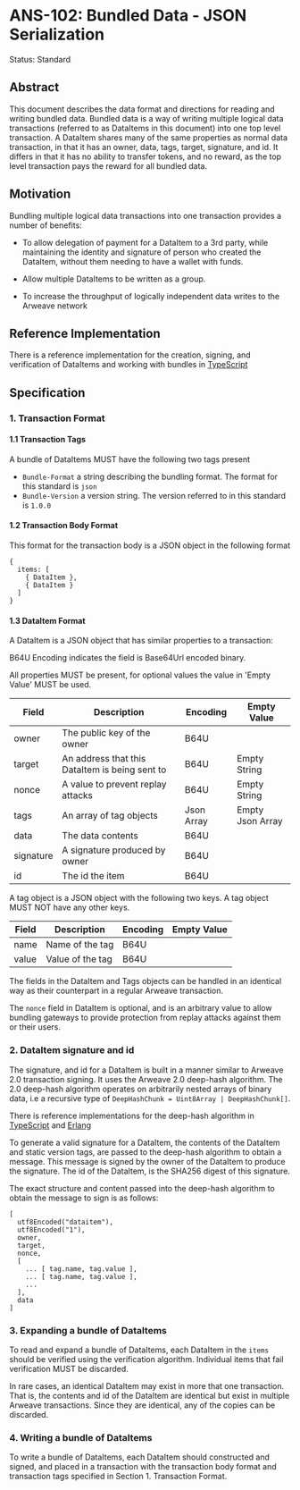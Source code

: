 # ANS-102: Bundled Data - JSON Serialization

Status: Standard

## Abstract

This document describes the data format and directions for reading and writing bundled data. Bundled data is a way of writing multiple logical data transactions (referred to as DataItems in this document) into one top level transaction. A DataItem shares many of the same properties as normal data transaction, in that it has an owner, data, tags, target, signature, and id. It differs in that it has no ability to transfer tokens, and no reward, as the top level transaction pays the reward for all bundled data.

## Motivation

Bundling multiple logical data transactions into one transaction provides a number of benefits:

- To allow delegation of payment for a DataItem to a 3rd party, while maintaining the identity and signature of person who created the DataItem, without them needing to have a wallet with funds.

- Allow multiple DataItems to be written as a group.

- To increase the throughput of logically independent data writes to the Arweave network

## Reference Implementation

There is a reference implementation for the creation, signing, and verification of DataItems and working with bundles in [TypeScript](https://github.com/ArweaveTeam/arweave-data)

## Specification

### 1. Transaction Format

#### 1.1 Transaction Tags

A bundle of DataItems MUST have the following two tags present

- `Bundle-Format` a string describing the bundling format. The format for this standard is `json`
- `Bundle-Version` a version string. The version referred to in this standard is `1.0.0`

#### 1.2 Transaction Body Format

This format for the transaction body is a JSON object in the following format

```
{
  items: [
    { DataItem },
    { DataItem }
  ]
}
```

#### 1.3 DataItem Format

A DataItem is a JSON object that has similar properties to a transaction:

B64U Encoding indicates the field is Base64Url encoded binary.

All properties MUST be present, for optional values the value in 'Empty Value' MUST be used.

|Field     |Description                                     | Encoding        | Empty Value      |
|---       |---                                             |---              |---               |
|owner     |The public key of the owner                     | B64U            |                  |
|target    |An address that this DataItem is being sent to  | B64U            | Empty String     |
|nonce     |A value to prevent replay attacks               | B64U            | Empty String     |
|tags      |An array of tag objects                         | Json Array      | Empty Json Array |
|data      |The data contents                               | B64U            |                  |
|signature |A signature produced by owner                   | B64U            |                  |
|id        |The id the item                                 | B64U            |                  |

A tag object is a JSON object with the following two keys. A tag object MUST NOT have any other keys.

|Field     |Description               | Encoding        | Empty Value      |
|---       |---                       |---              |---               |
|name      |Name of the tag           | B64U            |                  |
|value     |Value of the tag          | B64U            |                  |

The fields in the DataItem and Tags objects can be handled in an identical way as their counterpart in a regular Arweave transaction.

The `nonce` field in DataItem is optional, and is an arbitrary value to allow bundling gateways to provide protection from replay attacks against them or their users.

### 2. DataItem signature and id

The signature, and id for a DataItem is built in a manner similar to Arweave 2.0 transaction signing. It uses the Arweave 2.0 deep-hash algorithm. The 2.0 deep-hash algorithm operates on arbitrarily nested arrays of binary data, i.e a recursive type of `DeepHashChunk = Uint8Array | DeepHashChunk[]`.

There is reference implementations for the deep-hash algorithm in [TypeScript](https://github.com/ArweaveTeam/arweave-js/blob/b1c4b2e378a1eb7dc1fbfaeee41492eb908a60c6/src/common/lib/deepHash.ts) and [Erlang](https://github.com/ArweaveTeam/arweave/blob/b316173cd42a53a59036241f8e164b615db9b40d/apps/arweave/src/ar_deep_hash.erl)

To generate a valid signature for a DataItem, the contents of the DataItem and static version tags, are passed to the deep-hash algorithm to obtain a message. This message is signed by the owner of the DataItem to produce the signature. The id of the DataItem, is the SHA256 digest of this signature.

The exact structure and content passed into the deep-hash algorithm to obtain the message to sign is as follows:

```
[
  utf8Encoded("dataitem"),
  utf8Encoded("1"),
  owner,
  target,
  nonce,
  [
    ... [ tag.name, tag.value ],
    ... [ tag.name, tag.value ],
    ...
  ],
  data
]
```

### 3. Expanding a bundle of DataItems

To read and expand a bundle of DataItems, each DataItem in the `items` should be verified using the verification algorithm. Individual items that fail verification MUST be discarded.

In rare cases, an identical DataItem may exist in more that one transaction. That is, the contents and id of the DataItem are identical but exist in multiple Arweave transactions. Since they are identical, any of the copies can be discarded.

### 4. Writing a bundle of DataItems

To write a bundle of DataItems, each DataItem should constructed and signed, and placed in a transaction with the transaction body format and transaction tags specified in Section 1. Transaction Format.
